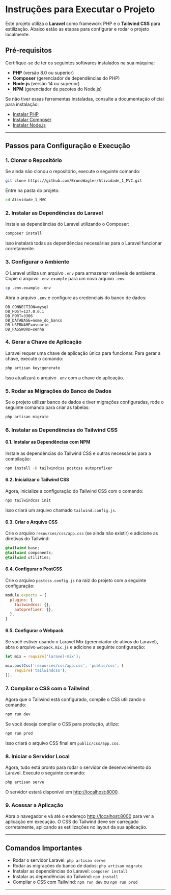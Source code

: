 

# Instruções para Executar o Projeto

Este projeto utiliza o **Laravel** como framework PHP e o **Tailwind CSS** para estilização. Abaixo estão as etapas para configurar e rodar o projeto localmente.

## Pré-requisitos

Certifique-se de ter os seguintes softwares instalados na sua máquina:

- **PHP** (versão 8.0 ou superior)
- **Composer** (gerenciador de dependências do PHP)
- **Node.js** (versão 14 ou superior)
- **NPM** (gerenciador de pacotes do Node.js)

Se não tiver essas ferramentas instaladas, consulte a documentação oficial para instalação:

- [Instalar PHP](https://www.php.net/manual/pt_BR/install.php)
- [Instalar Composer](https://getcomposer.org/doc/00-intro.md)
- [Instalar Node.js](https://nodejs.org/)

---

## Passos para Configuração e Execução

### 1. Clonar o Repositório

Se ainda não clonou o repositório, execute o seguinte comando:

```bash
git clone https://github.com/BrunoWagler/Atividade_1_MVC.git
```

Entre na pasta do projeto:

```bash
cd Atividade_1_MVC
```

### 2. Instalar as Dependências do Laravel

Instale as dependências do Laravel utilizando o Composer:

```bash
composer install
```

Isso instalará todas as dependências necessárias para o Laravel funcionar corretamente.

### 3. Configurar o Ambiente

O Laravel utiliza um arquivo `.env` para armazenar variáveis de ambiente. Copie o arquivo `.env.example` para um novo arquivo `.env`:

```bash
cp .env.example .env
```

Abra o arquivo `.env` e configure as credenciais do banco de dados:

```env
DB_CONNECTION=mysql
DB_HOST=127.0.0.1
DB_PORT=3306
DB_DATABASE=nome_do_banco
DB_USERNAME=usuario
DB_PASSWORD=senha
```

### 4. Gerar a Chave de Aplicação

Laravel requer uma chave de aplicação única para funcionar. Para gerar a chave, execute o comando:

```bash
php artisan key:generate
```

Isso atualizará o arquivo `.env` com a chave de aplicação.

### 5. Rodar as Migrações do Banco de Dados

Se o projeto utilizar banco de dados e tiver migrações configuradas, rode o seguinte comando para criar as tabelas:

```bash
php artisan migrate
```

### 6. Instalar as Dependências do Tailwind CSS

#### 6.1. Instalar as Dependências com NPM

Instale as dependências do Tailwind CSS e outras necessárias para a compilação:

```bash
npm install -D tailwindcss postcss autoprefixer
```

#### 6.2. Inicializar o Tailwind CSS

Agora, inicialize a configuração do Tailwind CSS com o comando:

```bash
npx tailwindcss init
```

Isso criará um arquivo chamado `tailwind.config.js`.

#### 6.3. Criar o Arquivo CSS

Crie o arquivo `resources/css/app.css` (se ainda não existir) e adicione as diretivas do Tailwind:

```css
@tailwind base;
@tailwind components;
@tailwind utilities;
```

#### 6.4. Configurar o PostCSS

Crie o arquivo `postcss.config.js` na raiz do projeto com a seguinte configuração:

```javascript
module.exports = {
  plugins: {
    tailwindcss: {},
    autoprefixer: {},
  },
}
```

#### 6.5. Configurar o Webpack

Se você estiver usando o Laravel Mix (gerenciador de ativos do Laravel), abra o arquivo `webpack.mix.js` e adicione a seguinte configuração:

```javascript
let mix = require('laravel-mix');

mix.postCss('resources/css/app.css', 'public/css', [
    require('tailwindcss'),
]);
```

### 7. Compilar o CSS com o Tailwind

Agora que o Tailwind está configurado, compile o CSS utilizando o comando:

```bash
npm run dev
```

Se você deseja compilar o CSS para produção, utilize:

```bash
npm run prod
```

Isso criará o arquivo CSS final em `public/css/app.css`.

### 8. Iniciar o Servidor Local

Agora, tudo está pronto para rodar o servidor de desenvolvimento do Laravel. Execute o seguinte comando:

```bash
php artisan serve
```

O servidor estará disponível em [http://localhost:8000](http://localhost:8000).

### 9. Acessar a Aplicação

Abra o navegador e vá até o endereço [http://localhost:8000](http://localhost:8000) para ver a aplicação em execução. O CSS do Tailwind deve ser carregado corretamente, aplicando as estilizações no layout da sua aplicação.

---

## Comandos Importantes

- Rodar o servidor Laravel: `php artisan serve`
- Rodar as migrações do banco de dados: `php artisan migrate`
- Instalar as dependências do Laravel: `composer install`
- Instalar as dependências do Tailwind: `npm install`
- Compilar o CSS com Tailwind: `npm run dev` ou `npm run prod`

---


